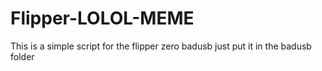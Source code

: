 # Flipper-LOLOL-MEME
This is a simple script for the flipper zero badusb
just put it in the badusb folder
